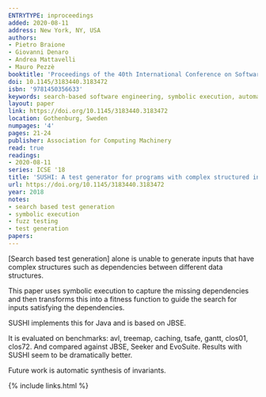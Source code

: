 ```yaml
---
ENTRYTYPE: inproceedings
added: 2020-08-11
address: New York, NY, USA
authors:
- Pietro Braione
- Giovanni Denaro
- Andrea Mattavelli
- Mauro Pezzè
booktitle: 'Proceedings of the 40th International Conference on Software Engineering: Companion Proceeedings'
doi: 10.1145/3183440.3183472
isbn: '9781450356633'
keywords: search-based software engineering, symbolic execution, automatic test case generation
layout: paper
link: https://doi.org/10.1145/3183440.3183472
location: Gothenburg, Sweden
numpages: '4'
pages: 21-24
publisher: Association for Computing Machinery
read: true
readings:
- 2020-08-11
series: ICSE '18
title: 'SUSHI: A test generator for programs with complex structured inputs'
url: https://doi.org/10.1145/3183440.3183472
year: 2018
notes:
- search based test generation
- symbolic execution
- fuzz testing
- test generation
papers:
---
```


[Search based test generation] alone is unable to generate inputs that
have complex structures such as dependencies between different data structures.

This paper uses symbolic execution to capture the missing dependencies and
then transforms this into a fitness function to guide the search for inputs
satisfying the dependencies.

SUSHI implements this for Java and is based on JBSE.

It is evaluated on benchmarks: avl, treemap, caching, tsafe, gantt, clos01, clos72.
And compared against JBSE, Seeker and EvoSuite.
Results with SUSHI seem to be dramatically better.

Future work is automatic synthesis of invariants.

{% include links.html %}
